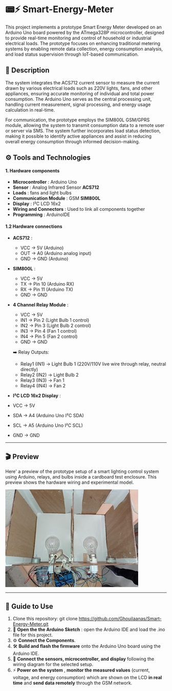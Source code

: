 # 📟⚡ Smart-Energy-Meter
This project implements a prototype Smart Energy Meter developed on an Arduino Uno board powered by the ATmega328P microcontroller, designed to provide real-time monitoring and control of household or industrial electrical loads. The prototype focuses on enhancing traditional metering systems by enabling remote data collection, energy consumption analysis, and load status supervision through IoT-based communication.
## 📄 Description
The system integrates the ACS712 current sensor to measure the current drawn by various electrical loads such as 220V lights, fans, and other appliances, ensuring accurate monitoring of individual and total power consumption. The Arduino Uno serves as the central processing unit, handling current measurement, signal processing, and energy usage calculation in real-time.

For communication, the prototype employs the SIM800L GSM/GPRS module, allowing the system to transmit consumption data to a remote user or server via SMS. The system further incorporates load status detection, making it possible to identify active appliances and assist in reducing overall energy consumption through informed decision-making.

## ⚙️ Tools and Technologies

#### 1. Hardware components
- **Microcontroller** : Arduino Uno
- **Sensor** : Analog Infrared Sensor **ACS712**
- **Loads** : fans and light bulbs
- **Communication Module** : GSM **SIM800L**
- **Display** : I²C LCD 16x2
- **Wiring and Connectors** : Used to link all components together
- **Programming** : ArduinoIDE

#### 1.2 Hardware connections
- **ACS712** : 
  - VCC → 5V (Arduino)
  - OUT → A0 (Arduino analog input)
  - GND → GND (Arduino)
- **SIM800L** :
  - VCC → 5V
  - TX → Pin 10 (Arduino RX)
  - RX → Pin 11 (Arduino TX)
  - GND → GND
- **4 Channel Relay Module** :
  - VCC → 5V
  - IN1 → Pin 2 (Light Bulb 1 control)
  - IN2 → Pin 3 (Light Bulb 2 control)
  - IN3 → Pin 4 (Fan 1 control)
  - IN4 → Pin 5 (Fan 2 control)
  - GND → GND
  
  ➡️ Relay Outputs:
  - Relay1 (IN1) → Light Bulb 1 (220V/110V live wire through relay, neutral directly)
  - Relay2 (IN2) → Light Bulb 2
  - Relay3 (IN3) → Fan 1
  - Relay4 (IN4) → Fan 2
- **I²C LCD 16x2 Display** :
- VCC → 5V
- SDA → A4 (Arduino Uno I²C SDA)
- SCL → A5 (Arduino Uno I²C SCL)
- GND → GND
  
---
## 🎬 Preview
Here' a preview of the prototype setup of a smart lighting control system using Arduino, relays, and bulbs inside a cardboard test enclosure. This preview shows the hardware wiring and experimental model.

 ![smart-lighting-prototype](smart-lighting-prototype.jpg)
 
---
## 📖 Guide to Use
1. Clone this repository:
git clone https://github.com/Ghouilaanas/Smart-Energy-Meter.git
2. 📂 **Open the the Arduino Sketch** : open the Arduino IDE and load the .ino file for this project.
3. ⚙️ **Connect the Components**.
4. 🛠️ **Build and flash the firmware** onto the Arduino Uno board using the Arduino IDE.
5. 🔌 **Connect the sensors, microcontroller, and display** following the wiring diagram for the selected setup.
6. ⚡ **Power on the system** , **monitor the measured values** (current, voltage, and energy consumption) which are shown on the LCD **in real time** and **send data remotely** through the GSM network.
